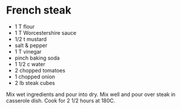 # French steak

* 1 T flour
* 1 T Worcestershire sauce
* 1/2 t mustard
* salt & pepper
* 1 T vinegar
* pinch baking soda
* 1 1/2 c water
* 2 chopped tomatoes
* 1 chopped onion
* 2 lb steak cubes

Mix wet ingredients and pour into dry.  Mix well and pour over steak in casserole dish.  Cook for 2 1/2 hours at 180C.


